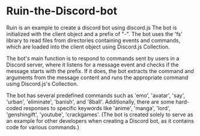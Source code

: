 # Ruin-the-Discord-bot
Ruin is an example to create a discord bot using discord.js
The bot is initialized with the client object and a prefix of "-". The bot uses the 'fs' library to read files from directories containing events and commands, which are loaded into the client object using Discord.js Collection.

The bot's main function is to respond to commands sent by users in a Discord server, where it listens for a message event and checks if the message starts with the prefix. If it does, the bot extracts the command and arguments from the message content and runs the appropriate command using Discord.js's Collection.

The bot has several predefined commands such as 'emo', 'avatar', 'say', 'urban', 'eliminate', 'banish', and '8ball'. Additionally, there are some hard-coded responses to specific keywords like 'anime', 'manga', 'lord', 'genshingift', 'youtube', 'crackgames'.
(The bot is created solely to serve as an example for other developers when creating a Discord bot, as it contains code for various commands.)
